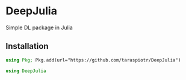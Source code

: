 # DeepJulia
Simple DL package in Julia


## Installation

```Julia
using Pkg; Pkg.add(url="https://github.com/taraspiotr/DeepJulia")

using DeepJulia
```
